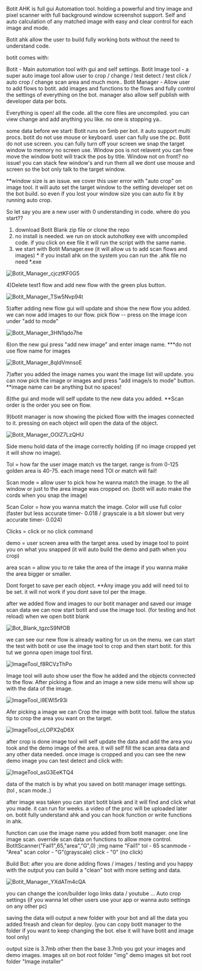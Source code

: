 Botit AHK is full gui Automation tool.
holding a powerful and tiny image and pixel scanner with full background window screenshot support.
Self and auto calculation of any matched image with easy and clear control for each image and mode.

Botit ahk allow the user to build fully working bots without the need to understand code.

botit comes with:

Botit - Main automation tool with gui and self settings.
Botit Image tool - a super auto image tool allow user to crop / change / test detect / test click / auto crop / change scan area and much more..
Botit Manager - Allow user to add flows to botit. add images and functions to the flows and fully control the settings of everything on the bot. 
                manager also allow self publish with developer data per bots.


Everything is open!
all the code. all the core files are uncompiled. you can view change and add anything you like. no one is stopping ya..

some data before we start:
Botit runs on 5mb per bot. it auto support multi procs.
botit do not use mouse or keyboard. user can fully use the pc.
Botit do not use screen. you can fully turn off your screen we snap the target window to memory no screen use.
Window pos is not relavent you can free move the window botit will track the pos by title.
Window not on front? no issue! you can stack few window's and run them all we dont use mouse and screen so the bot only talk to the target window.

**window size is an issue. we cover this user error with "auto crop" on image tool. it will auto set the target window to the setting developer set on the bot build.
  so even if you lost your window size you can auto fix it by running auto crop.


So let say you are a new user with 0 understanding in code. where do you start??

1) download Botit Blank zip file or clone the repo
2) no install is needed. we run on stock autohotkey exe with uncompiled code. if you click on exe file it will run the script with the same name.
3) we start with Botit Manager.exe (it will allow us to add scan flows and images) * if you install ahk on the system you can run the .ahk file no need *.exe

![Botit_Manager_cjcztKF0G5](https://user-images.githubusercontent.com/52171360/101281147-2b111180-37d6-11eb-932e-c0cd1a1c72ab.png)

4)Delete test1 flow and add new flow with the green plus button.

![Botit_Manager_TSw5Nvp94t](https://user-images.githubusercontent.com/52171360/101281176-5c89dd00-37d6-11eb-87c1-7a055a78bc42.png)

5)after adding new flow gui will update and show the new flow you added. we can now add images to our flow.
  pick flow  -- press on the image icon under "add to mode"

![Botit_Manager_3HN1qdo7he](https://user-images.githubusercontent.com/52171360/101281250-b094c180-37d6-11eb-8760-0d3b93569faa.png)

6)on the new gui press "add new image" and enter image name.  ***do not use flow name for images

![Botit_Manager_8qIdVmnsoE](https://user-images.githubusercontent.com/52171360/101281306-e6d24100-37d6-11eb-8d13-4dde015e93a7.png)  

7)after you added the image names you want the image list will update. you can now pick the image or images and press "add image/s to mode" button. **image name can be anything but no spaces!

8)the gui and mode will self update to the new data you added. **Scan order is the order you see on flow.

9)botit manager is now showing the picked flow with the images connected to it. pressing on each object will open the data of the object.

![Botit_Manager_OOlZ7LzQHU](https://user-images.githubusercontent.com/52171360/101281461-a8895180-37d7-11eb-8998-e0b6165e2530.png)

Side menu hold data of the image correctly holding (if no image cropped yet it will show no image).

Tol = how far the user image match vs the target. range is from 0-125 golden area is 40-75. each image need TOl or match will fail!

Scan mode = allow user to pick how he wanna match the image. to the all window or just to the area image was cropped on. (botit will auto make the cords when you snap the    image)

Scan Color = how you wanna match the image. Color will use full color (faster but less accurate timer- 0.018 / grayscale is a bit slower but very accurate timer- 0.024)

Clicks = click or no click command

demo = user screen area with the target area. used by image tool to point you on what you snapped (it will auto build the demo and path when you crop)

area scan = allow you to re take the area of the image if you wanna make the area bigger or smaller.

Dont forget to save per each object.
**Any image you add will need tol to be set. it will not work if you dont save tol per the image.

after we added flow and images to our botit manager and saved our image scan data we can now start botit and use the image tool. (for testing and hot reload)
when we open botit blank 

![Bot_Blank_tgzcS9NfOB](https://user-images.githubusercontent.com/52171360/101281703-3c0f5200-37d9-11eb-9298-792872abe803.png)

we can see our new flow is already waiting for us on the menu.
we can start the test with botit or use the image tool to crop and then start botit.
for this tut we gonna open image tool first.

![ImageTool_f8RCVzThPo](https://user-images.githubusercontent.com/52171360/101281740-72e56800-37d9-11eb-97a9-94ffeae2fc90.png)

Image tool will auto show user the flow he added and the objects connected to the flow.
After picking a flow and an image a new side menu will show up with the data of the image.

![ImageTool_i9EWl5r93i](https://user-images.githubusercontent.com/52171360/101281762-9f00e900-37d9-11eb-8a9a-117cc1310fcf.png)

Afer picking a image we can Crop the image with botit tool. fallow the status tip to crop the area you want on the target.

![ImageTool_cLOPX2qD6X](https://user-images.githubusercontent.com/52171360/101281817-133b8c80-37da-11eb-848b-8f9951a8d80f.png)

after crop is done image tool will self update the data and add the area you took and the demo image of the area.
it will self fill the scan area data and any other data needed.
once image is cropped and you can see the new demo image you can test detect and click with:

![ImageTool_asG3EeKTQ4](https://user-images.githubusercontent.com/52171360/101281864-54cc3780-37da-11eb-85f1-f146ee7b1760.png)

data of the match is by what you saved on botit manager image settings. (tol , scan mode..)

after image was taken you can start botit blank and it will find and click what you made. it can run for weeks.
a video of the proc will be uploaded later on.
botit fully understand ahk and you can hook function or write functions in ahk.

function can use the image name you added from botit manager.
one line image scan. override scan data on functions to allow more control.
BotItScanner("Fail1",65,"area","G",0) ;img name "Fail1" tol - 65  scanmode - "Area"  scan color - "G"(grayscale)  click - "0" (no click)

Build Bot:
after you are done adding flows / images / testing and you happy with the output you can build a "clean" bot with more setting and data.


![Botit_Manager_YXdATm4cQA](https://user-images.githubusercontent.com/52171360/101282124-c8227900-37db-11eb-81a9-713f11e8e88f.png)


you can change the icon/builder logo
links data / youtube ... 
Auto crop settings (if you wanna let other users use your app or wanna auto settings on any other pc)

saving the data will output a new folder with your bot and all the data you added freash and clean for deploy. (you can copy botit manager to the folder if you want to keep changing the bot. else it will have botit and image tool only)

output size is 3.7mb other then the base 3.7mb you got your images and demo images. 
images sit on bot root folder "img"
demo images sit bot root folder "Image installer"
